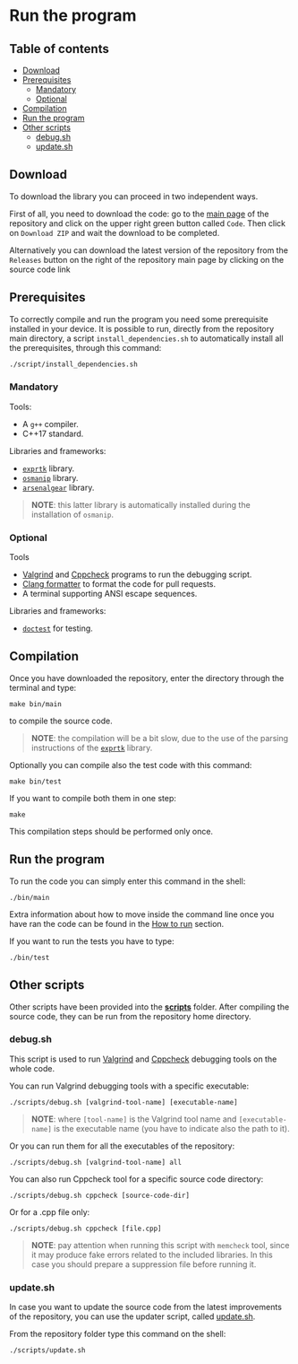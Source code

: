 # Run the program

## Table of contents

- [Download](#download)
- [Prerequisites](#prerequisites)
  - [Mandatory](#mandatory)
  - [Optional](#optional)
- [Compilation](#compilation)
- [Run the program](#run-the-program)
- [Other scripts](#other-scripts)
  - [debug.sh](#debugsh)
  - [update.sh](#updatesh)

## Download

To download the library you can proceed in two independent ways.

First of all, you need to download the code: go to the [main page](https://github.com/JustWhit3/SAFD-algorithm) of the repository and click on the upper right green button called `Code`. Then click on `Download ZIP` and wait the download to be completed.

Alternatively you can download the latest version of the repository from the ``Releases`` button on the right of the repository main page by clicking on the source code link

## Prerequisites

To correctly compile and run the program you need some prerequisite installed in your device. It is possible to run, directly from the repository main directory, a script `install_dependencies.sh` to automatically install all the prerequisites, through this command:

```bash
./script/install_dependencies.sh
```

### Mandatory

Tools:

- A `g++` compiler.
- C++17 standard.

Libraries and frameworks:

- [`exprtk`](https://github.com/ArashPartow/exprtk) library.
- [`osmanip`](https://github.com/JustWhit3/osmanip) library.
- [`arsenalgear`](https://github.com/JustWhit3/arsenalgear) library.

>**NOTE**: this latter library is automatically installed during the installation of `osmanip`.

### Optional

Tools

- [Valgrind](https://valgrind.org/) and [Cppcheck](https://github.com/danmar/cppcheck) programs to run the debugging script.
- [Clang formatter](https://stackoverflow.com/questions/20756924/how-can-i-install-clang-format-in-ubuntu#:~:text=16.04%2C%20simply%20do%3A-,sudo%20apt%20install%20clang%2Dformat,-Share) to format the code for pull requests.
- A terminal supporting ANSI escape sequences.

Libraries and frameworks:

- [`doctest`](https://github.com/doctest/doctest) for testing.

## Compilation

Once you have downloaded the repository, enter the directory through the terminal and type:

```shell
make bin/main
```

to compile the source code.

> **NOTE**: the compilation will be a bit slow, due to the use of the parsing instructions of the [`exprtk`](https://github.com/ArashPartow/exprtk) library.

Optionally you can compile also the test code with this command:

```shell
make bin/test
```

If you want to compile both them in one step:

```shell
make
```

This compilation steps should be performed only once.
## Run the program

To run the code you can simply enter this command in the shell:

```shell
./bin/main
```

Extra information about how to move inside the command line once you have ran the code can be found in the [How to run](#how-to-run) section.

If you want to run the tests you have to type:

```shell
./bin/test
```

## Other scripts

Other scripts have been provided into the [**scripts**](https://github.com/JustWhit3/osmanip/blob/main/scripts) folder. After compiling the source code, they can be run from the repository home directory.

### debug.sh

This script is used to run [Valgrind](https://valgrind.org/) and [Cppcheck](https://github.com/danmar/cppcheck) debugging tools on the whole code.

You can run Valgrind debugging tools with a specific executable:
```shell
./scripts/debug.sh [valgrind-tool-name] [executable-name]
```
> **NOTE**: where `[tool-name]` is the Valgrind tool name and `[executable-name]` is the executable name (you have to indicate also the path to it).

Or you can run them for all the executables of the repository:
```shell
./scripts/debug.sh [valgrind-tool-name] all
```
You can also run Cppcheck tool for a specific source code directory:
```shell
./scripts/debug.sh cppcheck [source-code-dir]
```
Or for a .cpp file only:
```shell
./scripts/debug.sh cppcheck [file.cpp]
```

> **NOTE**: pay attention when running this script with `memcheck` tool, since it may produce fake errors related to the included libraries. In this case you should prepare a suppression file before running it.

### update.sh

In case you want to update the source code from the latest improvements of the repository, you can use the updater script, called [update.sh](https://github.com/JustWhit3/SAFD-algorithm/blob/main/scripts/update.sh).

From the repository folder type this command on the shell:
```shell
./scripts/update.sh
```